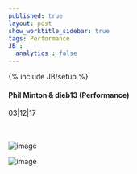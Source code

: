 ```yaml
---
published: true
layout: post
show_worktitle_sidebar: true
tags: Performance
JB :
  analytics : false
---
```


{% include JB/setup %}




<p>
<h4>Phil Minton & dieb13 (Performance)</h4>
03|12|17

<br /><br />
<img src="{{ site.url }}/images/arn_small.jpg" alt="image"></p>
<p><img src="{{ site.url }}/images/kurdi_small.jpg" alt="image">

</p>